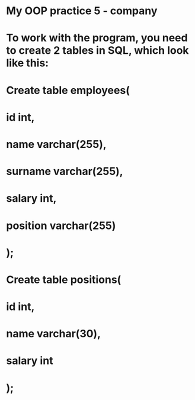 # My OOP practice 5 - company
# To work with the program, you need to create 2 tables in SQL, which look like this:
# Create table employees(
#	id int,
#	name varchar(255),
#	surname varchar(255),
#	salary int,
#	position varchar(255)
# );
# Create table positions(
#	id int,
#	name varchar(30),
#	salary int
# );
